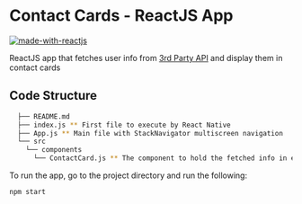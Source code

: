 # Contact Cards - ReactJS App
[![made-with-reactjs](https://img.shields.io/badge/Frontend-ReactJS-06B3E1.svg)](https://reactjs.org/)

ReactJS app that fetches user info from [3rd Party API](https://randomuser.me/api) and display them in contact cards

## Code Structure

```sh
  ├── README.md
  ├── index.js ** First file to execute by React Native
  ├── App.js ** Main file with StackNavigator multiscreen navigation
  └── src
    └── components
      └── ContactCard.js ** The component to hold the fetched info in each iteration
```

To run the app, go to the project directory and run the following:

```
npm start
```
